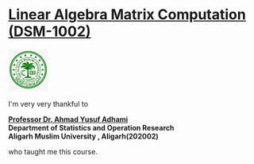 # [**Linear Algebra Matrix Computation (DSM-1002)**](https://github.com/MohammadWasiq0786/Linear-Algebra-Matrix-Computation)

![image](https://github.com/mohammadwasiq0/mohammadwasiq0/blob/main/amu_logo_resized.png)

I'm very very thankful to 

[**Professor Dr. Ahmad Yusuf Adhami**](https://www.amu.ac.in/faculty/statistics-and-operations-research/ahmad-yusuf-adhami)
<br>**Department of Statistics and Operation Research**
<br>**Aligarh Muslim University , Aligarh(202002)**

who taught me this course.
